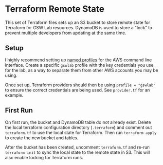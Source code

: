 # Terraform Remote State

This set of Terraform files sets up an S3 bucket to store remote state for Terraform for GSW Lab resources. DynamoDB is used to store a "lock" to prevent multiple developers from updating at the same time.

## Setup

I highly recommend setting up [named profiles](https://docs.aws.amazon.com/cli/latest/userguide/cli-configure-profiles.html) for the AWS command line interface. Create a specific `gswlab` profile with the key credentials you use for the lab, as a way to separate them from other AWS accounts you may be using.

Once set up, Terraform providers should then be using `profile = "gswlab"` to ensure the correct credentials are being used. See `provider.tf` for an example.

## First Run

On first run, the bucket and DynamoDB table do not already exist. Delete the local terraform configuration directory (`.terraform`) and comment out `terraform.tf` to use the local state for Terraform. Then run `terraform apply` to create the new bucket and tables.

After the bucket has been created, uncomment `terraform.tf` and re-run `terraform init` to sync the local state to the remote state in S3. This will also enable locking for Terraform runs.
